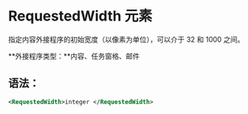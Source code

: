 
# RequestedWidth 元素
指定内容外接程序的初始宽度（以像素为单位），可以介于 32 和 1000 之间。

 **外接程序类型：**内容、任务窗格、邮件


## 语法：


```XML
<RequestedWidth>integer </RequestedWidth>
```

